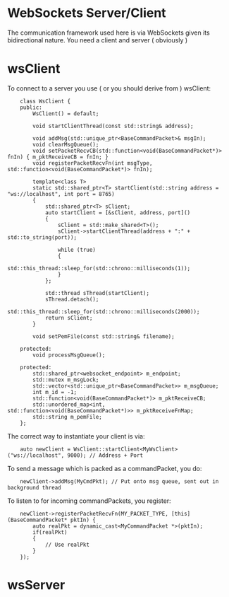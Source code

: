 # WebSockets Server/Client
The communication framework used here is via WebSockets given its bidirectional nature. You need a client and server ( obviously )

# wsClient

To connect to a server you use ( or you should derive from ) wsClient:

```
	class WsClient {
	public:
		WsClient() = default;

		void startClientThread(const std::string& address);

		void addMsg(std::unique_ptr<BaseCommandPacket>& msgIn);
		void clearMsgQueue();
		void setPacketRecvCB(std::function<void(BaseCommandPacket*)> fnIn) { m_pktReceiveCB = fnIn; }
		void registerPacketRecvFn(int msgType, std::function<void(BaseCommandPacket*)> fnIn);

		template<class T>
		static std::shared_ptr<T> startClient(std::string address = "ws://localhost", int port = 8765)
		{
			std::shared_ptr<T> sClient;
			auto startClient = [&sClient, address, port]()
			{
				sClient = std::make_shared<T>();
				sClient->startClientThread(address + ":" + std::to_string(port));

				while (true)
				{
					std::this_thread::sleep_for(std::chrono::milliseconds(1));
				}
			};

			std::thread sThread(startClient);
			sThread.detach();
			std::this_thread::sleep_for(std::chrono::milliseconds(2000));
			return sClient;
		}

		void setPemFile(const std::string& filename);

	protected:
		void processMsgQueue();

	protected:
		std::shared_ptr<websocket_endpoint> m_endpoint;
		std::mutex m_msgLock;
		std::vector<std::unique_ptr<BaseCommandPacket>> m_msgQueue;
		int m_id = -1;
		std::function<void(BaseCommandPacket*)> m_pktReceiveCB;
		std::unordered_map<int, std::function<void(BaseCommandPacket*)>> m_pktReceiveFnMap;
		std::string m_pemFile;
	};
```

The correct way to instantiate your client is via:
```
    auto newClient = WsClient::startClient<MyWsClient>("ws://localhost", 9000); // Address + Port
```

To send a message which is packed as a commandPacket, you do:
```
    newClient->addMsg(MyCmdPkt); // Put onto msg queue, sent out in background thread
```

To listen to for incoming commandPackets, you register:
```
    newClient->registerPacketRecvFn(MY_PACKET_TYPE, [this](BaseCommandPacket* pktIn) {
        auto realPkt = dynamic_cast<MyCommandPacket *>(pktIn);
        if(realPkt)
        {
            // Use realPkt
        }
    });
```

# wsServer
